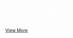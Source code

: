 <p style="font-size: 36px; color: white !important; font-family: Raleway !important; margin: 0 0 10px 0; padding: 0 !important; font-weight:500 !important; font-style: normal !important;" class="headline-text">This is Page 2</p>
 

[View More]({{#makeLink}}./landing.html?product_path=./products/api400.md&menu_path=.menus/en{{/makeLink}})